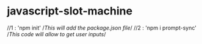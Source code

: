 # javascript-slot-machine

//1 : 'npm init' /_This will add the package.json file_/
//2 : 'npm i prompt-sync' /_This code will allow to get user inputs_/
